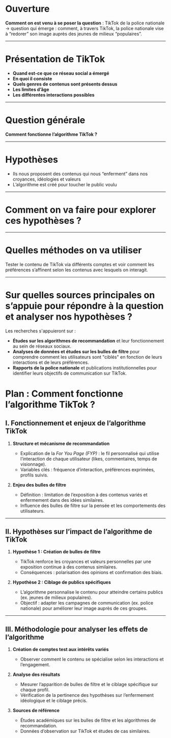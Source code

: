 ﻿# Ouverture

**Comment on est venu à se poser la question** : TikTok de la police nationale → question qui émerge : comment, à travers TikTok, la police nationale vise à “redorer” son image auprès des jeunes de milieux “populaires”.

---

# Présentation de TikTok

- **Quand est-ce que ce réseau social a émergé**
- **En quoi il consiste**
- **Quels genres de contenus sont présents dessus**
- **Les limites d’âge**
- **Les différentes interactions possibles**

---

# Question générale

**Comment fonctionne l’algorithme TikTok ?**

---

# Hypothèses

- Ils nous proposent des contenus qui nous “enferment” dans nos croyances, idéologies et valeurs  
- L’algorithme est créé pour toucher le public voulu  

---

# Comment on va faire pour explorer ces hypothèses ?

---

# Quelles méthodes on va utiliser 

Tester le contenu de TikTok via différents comptes et voir comment les préférences s’affinent selon les contenus avec lesquels on interagit.

---

# Sur quelles sources principales on s’appuie pour répondre à la question et analyser nos hypothèses ?
Les recherches s'appuieront sur :

- **Études sur les algorithmes de recommandation** et leur fonctionnement au sein de réseaux sociaux.
- **Analyses de données et études sur les bulles de filtre** pour comprendre comment les utilisateurs sont "ciblés" en fonction de leurs interactions et de leurs préférences.
- **Rapports de la police nationale** et publications institutionnelles pour identifier leurs objectifs de communication sur TikTok.

# Plan : Comment fonctionne l’algorithme TikTok ?

## I. Fonctionnement et enjeux de l’algorithme TikTok

1. **Structure et mécanisme de recommandation**  
   - Explication de la *For You Page (FYP)* : le fil personnalisé qui utilise l’interaction de chaque utilisateur (likes, commentaires, temps de visionnage).
   - Variables clés : fréquence d’interaction, préférences exprimées, profils suivis.
  
2. **Enjeu des bulles de filtre**  
   - Définition : limitation de l’exposition à des contenus variés et enfermement dans des idées similaires.
   - Influence des bulles de filtre sur la pensée et les comportements des utilisateurs.

---

## II. Hypothèses sur l’impact de l’algorithme de TikTok

1. **Hypothèse 1 : Création de bulles de filtre**  
   - TikTok renforce les croyances et valeurs personnelles par une exposition continue à des contenus similaires.
   - Conséquences : polarisation des opinions et confirmation des biais.

2. **Hypothèse 2 : Ciblage de publics spécifiques**  
   - L’algorithme personnalise le contenu pour atteindre certains publics (ex. jeunes de milieux populaires).
   - Objectif : adapter les campagnes de communication (ex. police nationale) pour améliorer leur image auprès de ces groupes.

---

## III. Méthodologie pour analyser les effets de l’algorithme

1. **Création de comptes test aux intérêts variés**  
   - Observer comment le contenu se spécialise selon les interactions et l’engagement.

2. **Analyse des résultats**  
   - Mesurer l’apparition de bulles de filtre et le ciblage spécifique sur chaque profil.
   - Vérification de la pertinence des hypothèses sur l’enfermement idéologique et le ciblage précis.

3. **Sources de référence**  
   - Études académiques sur les bulles de filtre et les algorithmes de recommandation.
   - Données d’observation sur TikTok et études de cas similaires.

